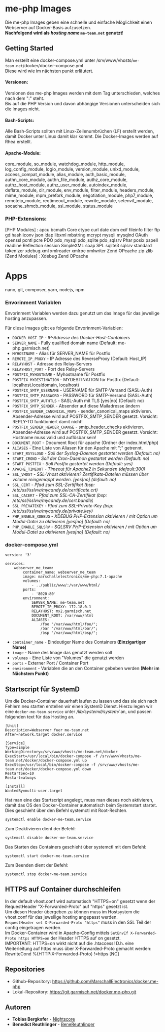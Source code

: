 # me-php Images

Die me-php Images geben eine schnelle und einfache Möglichkeit einen Webserver auf Docker-Basis aufzusetzen. <br>
**Nachfolgend wird als _hosting name_ `me-team.net` genutzt!**

## Getting Started

Man erstellt eine docker-compose.yml unter /srv/www/vhosts/`me-team.net`/docker/docker-compose.yml <br>
Diese wird wie im nächsten punkt erläutert.

#### Versionen:

Versionen des me-php Images werden mit dem Tag unterschieden, welches nach dem ":" steht.<br> 
Bis auf die PHP Version und davon abhängige Versionen unterscheiden sich die Images nicht.

#### Bash-Scripts:

Alle Bash-Scripts sollten mit Linux-Zeilenumbrüchen (LF) erstellt werden, damit Docker unter Linux damit klar kommt.
Die Docker-Images werden auf Rhea erstellt.  

#### Apache-Module:

core_module, so_module, watchdog_module, http_module, log_config_module, logio_module, version_module, unixd_module, 
access_compat_module, alias_module, auth_basic_module, authn_core_module, authn_file_module, authz_core_module, 
authz_host_module, authz_user_module, autoindex_module, deflate_module, dir_module, env_module, filter_module, 
headers_module, mime_module, mpm_prefork_module, negotiation_module, php7_module, remoteip_module, reqtimeout_module, 
rewrite_module, setenvif_module, socache_shmcb_module, ssl_module, status_module

### PHP-Extensions:
[PHP Modules] : apcu bcmath Core ctype curl date dom exif fileinfo filter ftp gd hash iconv json ldap libxml mbstring mcrypt mysqli mysqlnd OAuth openssl pcntl pcre PDO pdo_mysql pdo_sqlite pdo_sqlsrv Phar posix pspell readline Reflection session SimpleXML soap SPL sqlite3 sqlsrv standard tokenizer xdebug xml xmlreader xmlrpc xmlwriter Zend OPcache zip zlib<br/>
[Zend Modules] : Xdebug Zend OPcache

# Apps
nano, git, composer, yarn, nodejs, npm 

### Envorinment Variablen

Envorinment Variablen werden dazu genutzt um das Image für das jeweilige hosting anzupassen.<br>

Für diese Images gibt es folgende Envorinment-Variablen: <br>

* `DOCKER_HOST_IP` - _IP-Adresse des Docker-Host-Containers_
* `SERVER_NAME` - Fully qualified domain name  (Default: me-php.garmisch.net)
* `MYHOSTNAME` - Alias für SERVER_NAME für Postfix
* `REMOTE_IP_PROXY` - IP Adresse des ReverseProxy (Default: Host_IP)
* `RELAYHOST` - Adresse des Relay-Servers
* `RELAYHOST_PORT` - Port des Relay-Servers
* `POSTFIX_MYHOSTNAME` - Myhostname für Postfix
* `POSTFIX_MYDESTINATION` - MYDESTINATION für Postfix (Default: localhost.localdomain, localhost)
* `POSTFIX_SMTP_USERNAME` - USERNAME für SMTP-Versand (SASL-Auth)
* `POSTFIX_SMTP_PASSWORD` - PASSWORD für SMTP-Versand (SASL-Auth)
* `POSTFIX_SMTP_AUTHTLS` - SASL-Auth mit TLS [yes|no] (Default: no)
* `POSTFIX_SMTP_SENDER` - Absender auf diese Mailadresse ändern
* `POSTFIX_SENDER_CANONICAL_MAPS` - sender_canonical_maps aktivieren. Absender-Adresse wird auf POSTFIX_SMTP_SENDER gesetzt. Vorsicht: REPLY-TO funktioniert damit nicht!
* `POSTFIX_SENDER_HEADER_CHANGE` - smtp_header_checks aktivieren. Absender-Adresse wird auf POSTFIX_SMTP_SENDER gesetzt. Vorsicht: Hostname muss valid und auflösbar sein!
* `DOCUMENT_ROOT` - Document Root für apache (Ordner der index.html/php)
* `ALIASES` - Eine Liste von Aliasen für den Apache mit ";" getrennt.
* `START_RSYSLOGD` - _Soll der Syslog-Daemon gestartet werden (Default: no)_
* `START_CROND` - _Soll der Cron-Daemon gestartet werden (Default: no)_
* `START_POSTFIX` - _Soll Postfix gestartet werden (Default: yes)_
* `APACHE_TIMEOUT` - _Timeout für Apache2 in Sekunden (default:300)_
* `SSL_VHOST` - _SSL-Vhost aktivieren? Zertifikats-Dateien müssen über volume reingemappt werden. [yes|no] (default: no)_
* `SSL_CERT` - _Pfad zum SSL-Zertifikat (bsp: /etc/ssl/sslvw/mycandy.de/certificate.crt)_
* `SSL_CACERT` - _Pfad zum SSL-CA-Zertifikat (bsp: /etc/ssl/sslvw/mycandy.de/cert.bundle)_
* `SSL_PRIVATEKEY` - _Pfad zum SSL-Private-Key (bsp: /etc/ssl/sslvw/mycandy.de/private.key)_
* `PHP_ENABLE_XDEBUG` - _XDEBUG PHP-Extension aktivieren / mit Option um Modul-Datei zu aktivieren [yes|no] (Default: no)_
* `PHP_ENABLE_SQLSRV` - _SQLSRV PHP-Extension aktivieren / mit Option um Modul-Datei zu aktivieren [yes|no] (Default: no)_

### docker-compose.yml

```
version: '3'

services:
    webserver_me_team:
        container_name: webserver_me_team
        image: marschallelectronics/me-php:7.1-apache
        volumes:
            - ../public/www/:/var/www/html/
        ports:
            - '8020:80'
        environment:
            SERVER_NAME: me-team.net
            REMOTE_IP_PROXY: 172.18.0.1
            RELAYHOST: mx2.garmisch.net
            DOCUMENT_ROOT: /var/www/html
            ALIASES:
                /foo "/var/www/html/foo/";
                /bar "/var/www/html/bar/";
                /bsp "/var/www/html/bsp/";
```
* `container_name` - Eindeutiger Name des Containers **(Einzigartiger Name)**
* `image` - Name des Image das genutzt werden soll
* `volumes` - Eine Liste von "Volumes" die genutzt werden
* `ports` - Externer Port / Container Port
* `environment` - Variablen die an den Container gebeben werden **(Mehr im Nächstem Punkt)**

## Startscript für SystemD

Um die Docker-Container dauerhaft laufen zu lassen und das sie sich nach Fehlern neu starten erstellen wir einen SystemD Dienst.
Hierzu legen wir eine `docker-me-team.service` unter _/lib/systemd/system/_ an, und passen folgenden text für das Hosting an.

```
[Unit]
Description=Webserver fuer me-team.net
After=network.target docker.service

[Service]
Type=simple
WorkingDirectory=/srv/www/vhosts/me-team.net/docker
ExecStart=/usr/local/bin/docker-compose -f /srv/www/vhosts/me-team.net/docker/docker-compose.yml up
ExecStop=/usr/local/bin/docker-compose -f /srv/www/vhosts/me-team.net/docker/docker-compose.yml down
RestartSec=10
Restart=always

[Install]
WantedBy=multi-user.target

```

Hat man eine das Startscript angelegt, muss man dieses noch aktivieren, damit das OS den Docker-Container automatisch beim Systemstart startet. Dies geschieht über den Befehl systemctl mit Root-Rechten.
```
systemctl enable docker-me-team.service
```
Zum Deaktivieren dient der Befehl: 
```
systemctl disable docker-me-team.service
```

Das Starten des Containers geschieht über systemctl mit dem Befehl:
```
systemctl start docker-me-team.service
```
Zum Beenden dient der Befehl: 
```
systemctl stop docker-me-team.service
```
## HTTPS auf Container durchschleifen

In der default vhost.conf wird automatisch "HTTPS=on" gesetzt wenn der RequestHeader "X-Forwarded-Proto" auf "https" gesetzt ist.<br>
Um diesen Header übergeben zu können muss im Hostsystem die vhost.conf für das jeweilige hosting angepasst werden.<br> 
`RequestHeader set X-Forwarded-Proto "https"` muss in den SSL Teil der config eingetragen werden.<br>
Im Docker-Container wird in Apache-Config mittels `SetEnvIf X-Forwarded-Proto https HTTPS=on` der Header HTTPS auf on gesetzt.<br /> 
IMPORTANT: HTTPS=on wirkt nicht auf die .htaccess! D.h. eine Weiterleitung auf https muss über X-Forwarded-Proto gemacht werden: RewriteCond %{HTTP:X-Forwarded-Proto} !=https [NC]

## Repositories

* Github-Repository: https://github.com/MarschallElectronics/docker.me-php
* Lokal-Repository: https://git.garmisch.net/docker.me-php.git 

## Autoren

* **Tobias Bergkofer** - [Nightscore](https://github.com/Nightscore)
* **Benedict Reuthlinger** - [BeneReuthlinger](https://github.com/BeneReuthlinger)
